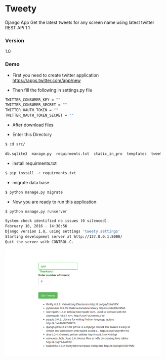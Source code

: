 # Tweety

Django App Get the latest tweets for any screen name
using latest twitter REST APi 1.1

### Version
1.0

### Demo

* First you need to create twitter application
https://apps.twitter.com/app/new

* Then fill the following in settings.py file
```sh
TWITTER_CONSUMER_KEY = ""
TWITTER_CONSUMER_SECRET = ""
TWITTER_OAUTH_TOKEN = ""
TWITTER_OAUTH_TOKEN_SECRET = ""
```
* After download files

* Enter this Directory
```sh
$ cd src/
```
```sh
db.sqlite3  manage.py  requirments.txt  static_in_pro  templates  tweetsapp  tweety
```
* install requirments.txt
```sh
$ pip install -r requirments.txt
```
* migrate data base
```sh
$ python manage.py migrate
```
* Now you are ready to run this application

```sh
$ python manage.py runserver
```

```sh
System check identified no issues (0 silenced).
February 10, 2016 - 14:38:56
Django version 1.8, using settings 'tweety.settings'
Starting development server at http://127.0.0.1:8000/
Quit the server with CONTROL-C.
```

![Alt text](src/sh.png?raw=true "Screenshot img")
